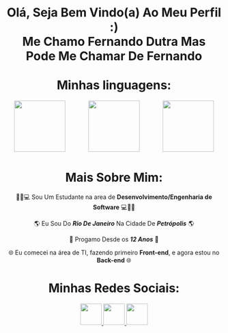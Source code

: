 <div align="center">
<h1>Olá, Seja Bem Vindo(a) Ao Meu Perfil :) <br> Me Chamo Fernando Dutra Mas Pode Me Chamar De Fernando <br><br> Minhas linguagens:</h1>
</div>

<div align="center">
    <img height="120cm" src="https://logos-download.com/wp-content/uploads/2016/10/Python_logo_icon-700x697.png">
    ㅤ
    ㅤ
    ㅤ
    <img height="120cm" src="https://cdn-icons-png.flaticon.com/512/5968/5968292.png">
    ㅤ
    ㅤ
    ㅤ
    <img height="120cm" src="https://static-00.iconduck.com/assets.00/sql-database-sql-azure-icon-1955x2048-4pmty46t.png">
</div>

<div align="center">
<h1>Mais Sobre Mim:</h1>

👨‍💻💻 Sou Um Estudante na area de **Desenvolvimento/Engenharia de Software** 💻👨‍💻

🌎 Eu Sou Do ***Rio De Janeiro*** Na Cidade De ***Petrópolis*** 🌎

🧒 Progamo Desde os ***12 Anos*** 🧒 

🌐 Eu comecei na área de TI, fazendo primeiro **Front-end**, e agora estou no **Back-end** 🌐
</div>

<div align="center">
<h1>Minhas Redes Sociais:</h1>
</div>

<div align="center">
    <a href="https://twitter.com/FernandoRomano_"><!--Twitter-->
    <img height="50cm" src="https://img.shields.io/badge/Twitter-1DA1F2?style=for-the-badge&logo=twitter&logoColor=white">
    <a href="https://www.instagram.com/iduckk_/"><!--Instagram-->
    <img height="50cm" src="https://img.shields.io/badge/Instagram-E4405F?style=for-the-badge&logo=instagram&logoColor=white">
    <a href="https://www.youtube.com/channel/UCwx0ZmftvUEpotkKnKZiJqQ"><!--Youtube-->
    <img height="50cm" src="https://img.shields.io/badge/YouTube-FF0000?style=for-the-badge&logo=youtube&logoColor=white">
</div>
